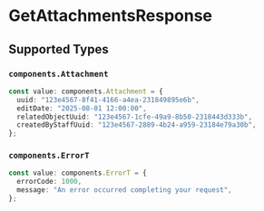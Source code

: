 # GetAttachmentsResponse


## Supported Types

### `components.Attachment`

```typescript
const value: components.Attachment = {
  uuid: "123e4567-8f41-4166-a4ea-231849895e6b",
  editDate: "2025-08-01 12:00:00",
  relatedObjectUuid: "123e4567-1cfe-49a9-8b50-2318443d333b",
  createdByStaffUuid: "123e4567-2889-4b24-a959-23184e79a30b",
};
```

### `components.ErrorT`

```typescript
const value: components.ErrorT = {
  errorCode: 1000,
  message: "An error occurred completing your request",
};
```


